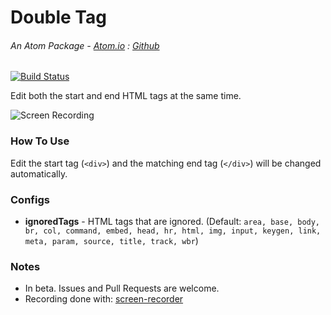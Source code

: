 # Double Tag

###### An Atom Package - [Atom.io](https://atom.io/packages/double-tag) : [Github](https://github.com/dsandstrom/atom-double-tag)
[![Build Status](https://travis-ci.org/dsandstrom/atom-double-tag.svg?branch=master)](https://travis-ci.org/dsandstrom/atom-double-tag)

Edit both the start and end HTML tags at the same time.

![Screen Recording](https://cloud.githubusercontent.com/assets/1400414/15229336/75130366-1845-11e6-9ad7-f6f9359c1eca.gif)

### How To Use
Edit the start tag (`<div>`) and the matching end tag (`</div>`) will be changed automatically.

### Configs
* **ignoredTags** - HTML tags that are ignored.  (Default:
`area, base, body, br, col, command, embed, head, hr, html, img, input, keygen, link, meta, param, source, title, track, wbr`)

### Notes
* In beta.  Issues and Pull Requests are welcome.
* Recording done with: [screen-recorder](https://atom.io/packages/screen-recorder)
